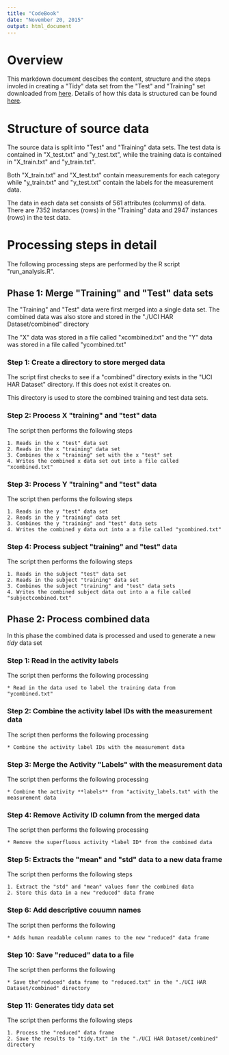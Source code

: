 ```yaml
---
title: "CodeBook"
date: "November 20, 2015"
output: html_document
---
```

# Overview

This markdown document descibes the content, structure and the steps involed in creating a "Tidy" data set from the "Test" and "Training" set downloaded from [here][data source].  Details of how this data is structured can be found [here][data source description].

# Structure of source data

The source data is split into "Test" and "Training" data sets. The test data is contained in "X_test.txt" and  "y_test.txt", while the training data is contained in "X_train.txt" and  "y_train.txt".

Both "X_train.txt" and "X_test.txt" contain measurements for each category while "y_train.txt" and "y_test.txt" contain the labels for the measurement data.

The data in each data set consists of 561 attributes (columms) of data. There are 7352 instances (rows) in the "Training" data and 2947 instances (rows) in the test data.  
  

# Processing steps in detail

The following processing steps are performed by the R script "run_analysis.R".

## Phase 1: Merge "Training" and "Test" data sets

The "Training" and "Test" data were first merged into a single data set.  The combined data was also store and stored in the "./UCI HAR Dataset/combined" directory
    
The "X" data was stored in a file called "xcombined.txt" and the "Y" data was stored in a file called "ycombined.txt"

### Step 1: Create a directory to store merged data

The script first checks to see if a "combined" directory exists in the "UCI HAR Dataset" directory.  If this does not exist it creates on.  
    
This directory is used to store the combined training and test data sets.

### Step 2: Process X "training" and "test" data

The script then performs the following steps
    
    1. Reads in the x "test" data set
    2. Reads in the x "training" data set
    3. Combines the x "training" set with the x "test" set
    4. Writes the combined x data set out into a file called "xcombined.txt" 
    
    
### Step 3: Process Y "training" and "test" data
    
The script then performs the following steps

    1. Reads in the y "test" data set
    2. Reads in the y "training" data set
    3. Combines the y "training" and "test" data sets
    4. Writes the combined y data out into a a file called "ycombined.txt" 
    
### Step 4: Process subject "training" and "test" data
    
The script then performs the following steps

    1. Reads in the subject "test" data set
    2. Reads in the subject "training" data set
    3. Combines the subject "training" and "test" data sets
    4. Writes the combined subject data out into a a file called "subjectcombined.txt" 
    
## Phase 2: Process combined data

In this phase the combined data is processed and used to generate a new *tidy* data set
    
### Step 1: Read in the activity labels

The script then performs the following processing
    
    * Read in the data used to label the training data from "ycombined.txt"
    
### Step 2: Combine the activity label IDs with the measurement data

The script then performs the following processing

    * Combine the activity label IDs with the measurement data

### Step 3: Merge the Activity "Labels" with the measurement data

The script then performs the following processing

    * Combine the activity **labels** from "activity_labels.txt" with the measurement data

### Step 4: Remove Activity ID column from the merged data

The script then performs the following processing

    * Remove the superfluous activity *label ID* from the combined data
    
### Step 5: Extracts the "mean" and "std" data to a new data frame

The script then performs the following steps

    1. Extract the "std" and "mean" values fomr the combined data
    2. Store this data in a new "reduced" data frame

### Step 6: Add descriptive couumn names

The script then performs the following

    * Adds human readable column names to the new "reduced" data frame

### Step 10: Save "reduced" data to a file

The script then performs the following

    * Save the"reduced" data frame to "reduced.txt" in the "./UCI HAR Dataset/combined" directory

### Step 11: Generates tidy data set

The script then performs the following steps

    1. Process the "reduced" data frame
    2. Save the results to "tidy.txt" in the "./UCI HAR Dataset/combined" directory


[data source]: https://d396qusza40orc.cloudfront.net/getdata%2Fprojectfiles%2FUCI%20HAR%20Dataset.zip
[data source description]: http://archive.ics.uci.edu/ml/datasets/Human+Activity+Recognition+Using+Smartphones